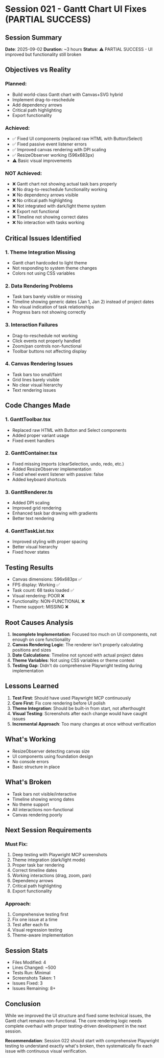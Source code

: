 # Session 021 - Gantt Chart UI Fixes (PARTIAL SUCCESS)

## Session Summary
**Date**: 2025-09-02
**Duration**: ~3 hours
**Status**: ⚠️ PARTIAL SUCCESS - UI improved but functionality still broken

## Objectives vs Reality
### Planned:
- Build world-class Gantt chart with Canvas+SVG hybrid
- Implement drag-to-reschedule
- Add dependency arrows
- Critical path highlighting
- Export functionality

### Achieved:
- ✅ Fixed UI components (replaced raw HTML with Button/Select)
- ✅ Fixed passive event listener errors
- ✅ Improved canvas rendering with DPI scaling
- ✅ ResizeObserver working (596x683px)
- ⚠️ Basic visual improvements

### NOT Achieved:
- ❌ Gantt chart not showing actual task bars properly
- ❌ No drag-to-reschedule functionality working
- ❌ No dependency arrows visible
- ❌ No critical path highlighting
- ❌ Not integrated with dark/light theme system
- ❌ Export not functional
- ❌ Timeline not showing correct dates
- ❌ No interaction with tasks working

## Critical Issues Identified

### 1. Theme Integration Missing
- Gantt chart hardcoded to light theme
- Not responding to system theme changes
- Colors not using CSS variables

### 2. Data Rendering Problems
- Task bars barely visible or missing
- Timeline showing generic dates (Jan 1, Jan 2) instead of project dates
- No visual indication of task relationships
- Progress bars not showing correctly

### 3. Interaction Failures
- Drag-to-reschedule not working
- Click events not properly handled
- Zoom/pan controls non-functional
- Toolbar buttons not affecting display

### 4. Canvas Rendering Issues
- Task bars too small/faint
- Grid lines barely visible
- No clear visual hierarchy
- Text rendering issues

## Code Changes Made

### 1. GanttToolbar.tsx
- Replaced raw HTML with Button and Select components
- Added proper variant usage
- Fixed event handlers

### 2. GanttContainer.tsx
- Fixed missing imports (clearSelection, undo, redo, etc.)
- Added ResizeObserver implementation
- Fixed wheel event listener with passive: false
- Added keyboard shortcuts

### 3. GanttRenderer.ts
- Added DPI scaling
- Improved grid rendering
- Enhanced task bar drawing with gradients
- Better text rendering

### 4. GanttTaskList.tsx
- Improved styling with proper spacing
- Better visual hierarchy
- Fixed hover states

## Testing Results
- Canvas dimensions: 596x683px ✅
- FPS display: Working ✅
- Task count: 68 tasks loaded ✅
- Visual rendering: POOR ❌
- Functionality: NON-FUNCTIONAL ❌
- Theme support: MISSING ❌

## Root Causes Analysis

1. **Incomplete Implementation**: Focused too much on UI components, not enough on core functionality
2. **Canvas Rendering Logic**: The renderer isn't properly calculating positions and sizes
3. **Date Calculations**: Timeline not synced with actual project dates
4. **Theme Variables**: Not using CSS variables or theme context
5. **Testing Gap**: Didn't do comprehensive Playwright testing during implementation

## Lessons Learned

1. **Test First**: Should have used Playwright MCP continuously
2. **Core First**: Fix core rendering before UI polish
3. **Theme Integration**: Should be built-in from start, not afterthought
4. **Visual Testing**: Screenshots after each change would have caught issues
5. **Incremental Approach**: Too many changes at once without verification

## What's Working
- ResizeObserver detecting canvas size
- UI components using foundation design
- No console errors
- Basic structure in place

## What's Broken
- Task bars not visible/interactive
- Timeline showing wrong dates
- No theme support
- All interactions non-functional
- Canvas rendering poorly

## Next Session Requirements

### Must Fix:
1. Deep testing with Playwright MCP screenshots
2. Theme integration (dark/light mode)
3. Proper task bar rendering
4. Correct timeline dates
5. Working interactions (drag, zoom, pan)
6. Dependency arrows
7. Critical path highlighting
8. Export functionality

### Approach:
1. Comprehensive testing first
2. Fix one issue at a time
3. Test after each fix
4. Visual regression testing
5. Theme-aware implementation

## Session Stats
- Files Modified: 4
- Lines Changed: ~500
- Tests Run: Minimal
- Screenshots Taken: 1
- Issues Fixed: 3
- Issues Remaining: 8+

## Conclusion
While we improved the UI structure and fixed some technical issues, the Gantt chart remains non-functional. The core rendering logic needs complete overhaul with proper testing-driven development in the next session.

**Recommendation**: Session 022 should start with comprehensive Playwright testing to understand exactly what's broken, then systematically fix each issue with continuous visual verification.